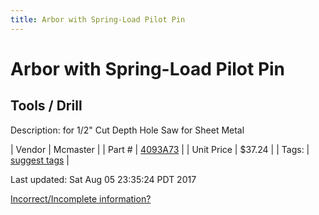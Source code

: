 ```yaml
---
title: Arbor with Spring-Load Pilot Pin
---
```


# Arbor with Spring-Load Pilot Pin
## Tools / Drill
Description: 	for 1/2" Cut Depth Hole Saw for Sheet Metal 

| Vendor | Mcmaster | 
| Part # | [4093A73](https://www.mcmaster.com/#4093A73) | 
| Unit Price | $37.24 | 
| Tags: | [suggest tags](https://docs.google.com/forms/d/e/1FAIpQLSeWyY8v3RgOty-MyWmh9U0iivNYN_molChYyS-0U-o-kOAv_g/viewform) | 

Last updated: Sat Aug 05 23:35:24 PDT 2017

 [Incorrect/Incomplete information?](https://docs.google.com/forms/d/e/1FAIpQLSeWyY8v3RgOty-MyWmh9U0iivNYN_molChYyS-0U-o-kOAv_g/viewform)